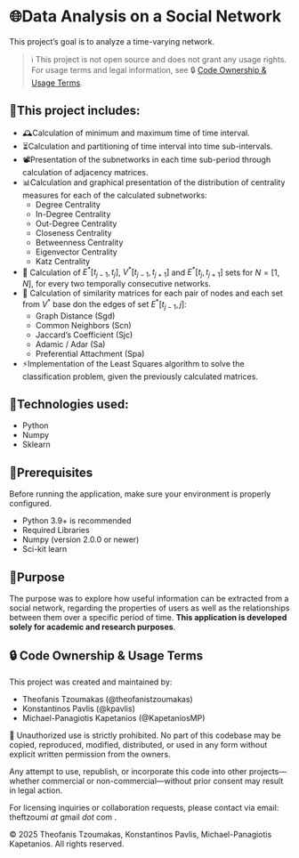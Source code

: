 # 🌐Data Analysis on a Social Network
This project’s goal is to analyze a time-varying network.
> ℹ️ This project is not open source and does not grant any usage rights.
> For usage terms and legal information, see 🔒 [Code Ownership & Usage Terms](#-code-ownership--usage-terms).

## 🚀This project includes:
 - 🕰️Calculation of minimum and maximum time of time interval.
 - ⏳Calculation and partitioning of time interval into time sub-intervals.
 - 📽️Presentation of the subnetworks in each time sub-period through calculation of adjacency matrices.
 - 📊Calculation and graphical presentation of the distribution of centrality measures for each of the calculated subnetworks:
   - Degree Centrality
   - In-Degree Centrality
   - Out-Degree Centrality
   - Closeness Centrality
   - Betweenness Centrality
   - Eigenvector Centrality
   - Katz Centrality
 - 🧮 Calculation of $`Ε^*[t_{j-1},t_j]`$, $`V^*[t_{j-1},t_{j+1}]`$ and $`Ε^*[t_j,t_{j+1}]`$ sets for $`N=[1,N]`$, for every two temporally consecutive networks.
 - 🔢 Calculation of similarity matrices for each pair of nodes and each set from $`V^*`$ base don the edges of set $`Ε^*[t_{j-1},j]`$:
   - Graph Distance (Sgd)
   - Common Neighbors (Scn)
   - Jaccard’s Coefficient (Sjc)
   - Adamic / Adar (Sa)
   - Preferential Attachment (Spa)
 - ⚡Implementation of the Least Squares algorithm to solve the classification problem, given the previously calculated matrices.

## 🧠Technologies used:
 - Python
 - Numpy
 - Sklearn

## 🧰Prerequisites

Before running the application, make sure your environment is properly configured.
 - Python 3.9+ is recommended
 - Required Libraries
 - Numpy (version 2.0.0 or newer)
 - Sci-kit learn

## 🎯Purpose
The purpose was to explore how useful information can be extracted from a social network, regarding the properties of users as well as the relationships between them over a specific period of time. **This application is developed solely for academic and research purposes**.


## 🔒 Code Ownership & Usage Terms
This project was created and maintained by:
 - Theofanis Tzoumakas (@theofanistzoumakas)
 - Konstantinos Pavlis (@kpavlis)
 - Michael-Panagiotis Kapetanios (@KapetaniosMP)

🚫 Unauthorized use is strictly prohibited.
No part of this codebase may be copied, reproduced, modified, distributed, or used in any form without explicit written permission from the owners.

Any attempt to use, republish, or incorporate this code into other projects—whether commercial or non-commercial—without prior consent may result in legal action.

For licensing inquiries or collaboration requests, please contact via email: theftzoumi _at_ gmail _dot_ com .

© 2025 Theofanis Tzoumakas, Konstantinos Pavlis, Michael-Panagiotis Kapetanios. All rights reserved.
